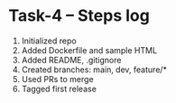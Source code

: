 # Task-4 – Steps log

1. Initialized repo
2. Added Dockerfile and sample HTML
3. Added README, .gitignore
4. Created branches: main, dev, feature/*
5. Used PRs to merge
6. Tagged first release

